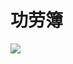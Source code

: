 # 功劳簿

[![](https://contributors-img.web.app/image?repo=ustclug/Linux101-docs)](https://github.com/ustclug/Linux101-docs/graphs/contributors)
